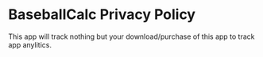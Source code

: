# BaseballCalc Privacy Policy
This app will track nothing but your download/purchase of this app to track app anylitics.
